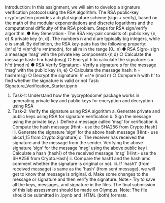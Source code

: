 Introduction:
In this assignment, we will aim to develop a signature verification protocol using the
RSA algorithm.
The RSA public-key cryptosystem provides a digital signature scheme (sign + verify),
based on the math of the modular exponentiations and discrete logarithms and the
computational difficulty of the RSA problem.
Steps for RSA sign/verify algorithm:
● Key Generation:- The RSA key-pair consists of: public key {n, e} & private key
{n, d}. The numbers n and d are typically big integers, while e is small. By
definition, the RSA key-pairs has the following property:
(m^e)^d ≡(m^d)^e ≡m(modn), for all m in the range [0...n)
● RSA Sign:- sign a message ‘msg’ with the private key components {n,d}
○ Calculate the message hash: h = hash(msg)
○ Encrypt h to calculate the signature: s = h^d (mod n)
● RSA Verify Signature:- Verify a signature s for the message ‘msg’ with the
public key {n, e}
○ Calculate the message hash: h = hash(msg)
○ Decrypt the signature: h′ =s^e (mod n)
○ Compare h with h' to find whether the signature is valid or not
Task:
Signature_Verification_Starter.ipynb
1. Task-1: Understand how the ‘pycryptodome’ package works in generating
private key and public keys for encryption and decryption using RSA
2. Task-2: Verify the signature using RSA algorithm
a. Generate private and public keys using RSA for signature verification
b. Sign the message using the private key.
i. Define a message called ‘msg’ for verification
ii. Compute the hash message [Hint:- use the SHA256 from
Crypto.Hash]
iii. Generate the signature ‘sign’ for the above hash message [Hint:- use
pkcs1_15 from Crypto.Signature]
c. The receiver has received the signature and the message from the sender.
Verifying the above signature ‘sign’ for the message ‘msg’ using the above public key
i. Calculate a hash (hash1) of the received message ‘msg’ [Hint:- use
the SHA256 from Crypto.Hash]
ii. Compare the hash1 and the hash amc comment whether the
signature is original or not.
iii. If 'hash1' (from received message) is same as the 'hash' (from sent
message), we will get to know that message is original.
d. Make some changes to the message or signature and then verify the signature.
Note:- Try to save all the keys, messages, and signature in the files.
The final submission of this lab assessment should be made on Olympus.
Note: The file should be submitted in .ipynb and .HTML (both) formats.
